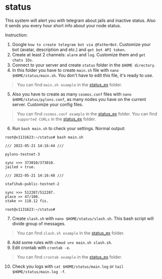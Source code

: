 # status
This system will alert you with telegram about jails and inactive status. Also it sends you every hour short info about your node status.

Instruction:

1. Google `how to create telegram bot via @FatherBot`. Customize your bot (avatar, description and etc.) and `get bot API token`.
2. Create at least 2 channels: `alarm` and `log`. Customize them and `get chats IDs`.
3. Connect to your server and create `status` folder in the `$HOME directory`.
4. In this folder you have to create `main.sh` file with `nano $HOME/status/main.sh`. You don't have to edit this file, it's ready to use.
> You can find `main.sh example` in the [status_ex](https://github.com/cyberomanov/status/tree/main/status_ex) folder.
5. Also you have to create as many `cosmos.conf` files with `nano $HOME/status/pylons.conf`, as many nodes you have on the current server. Customize your config files.
> You can find `cosmos.conf example` in the [status_ex](https://github.com/cyberomanov/status/tree/main/status_ex) folder.
> You can find `supported CURLs` in the [status_ex](https://github.com/cyberomanov/status/tree/main/status_ex) folder.
6. Run `bash main.sh` to check your settings. Normal output:

```
root@v1131623:~/status# bash main.sh 
 
/// 2022-05-21 14:16:44 ///
 
pylons-testnet-3

sync >>> 373010/373010.
jailed > true.
 
/// 2022-05-21 14:16:48 ///
 
stafihub-public-testnet-2

sync >>> 512287/512287.
place >> 47/100.
stake >> 118.12 fis.

root@v1131623:~/status# 
```

7. Create `slash.sh` with `nano $HOME/status/slash.sh`. This bash script will divide group of messages.
> You can find `slash.sh example` in the [status_ex](https://github.com/cyberomanov/status/tree/main/status_ex) folder.
8. Add some rules with `chmod u+x main.sh slash.sh`.
9. Edit crontab with `crontab -e`.
> You can find `crontab example` in the [status_ex](https://github.com/cyberomanov/status/tree/main/status_ex) folder.
10. Check you logs with `cat $HOME/status/main.log` or `tail $HOME/status/main.log -f`.
